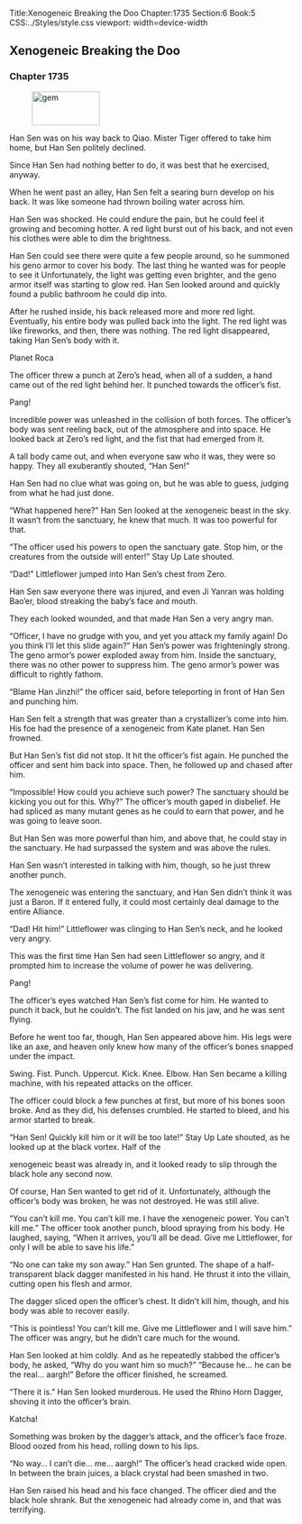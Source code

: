 Title:Xenogeneic Breaking the Doo 
Chapter:1735 
Section:6 
Book:5 
CSS:../Styles/style.css 
viewport: width=device-width
  
## Xenogeneic Breaking the Doo
### Chapter 1735 
<figure>
	<img src="../Images/gem.gif" alt="gem" id="gem" width="120" height="60" />
</figure>
  

  
  Han Sen was on his way back to Qiao. Mister Tiger offered to take him home, but Han Sen politely declined.

Since Han Sen had nothing better to do, it was best that he exercised, anyway.

When he went past an alley, Han Sen felt a searing burn develop on his back. It was like someone had thrown boiling water across him.

Han Sen was shocked. He could endure the pain, but he could feel it growing and becoming hotter. A red light burst out of his back, and not even his clothes were able to dim the brightness.

Han Sen could see there were quite a few people around, so he summoned his geno armor to cover his body. The last thing he wanted was for people to see it Unfortunately, the light was getting even brighter, and the geno armor itself was starting to glow red. Han Sen looked around and quickly found a public bathroom he could dip into.

After he rushed inside, his back released more and more red light. Eventually, his entire body was pulled back into the light. The red light was like fireworks, and then, there was nothing. The red light disappeared, taking Han Sen’s body with it.

Planet Roca

The officer threw a punch at Zero’s head, when all of a sudden, a hand came out of the red light behind her. It punched towards the officer’s fist.

Pang!

Incredible power was unleashed in the collision of both forces. The officer’s body was sent reeling back, out of the atmosphere and into space. He looked back at Zero’s red light, and the fist that had emerged from it.

A tall body came out, and when everyone saw who it was, they were so happy. They all exuberantly shouted, “Han Sen!”

Han Sen had no clue what was going on, but he was able to guess, judging from what he had just done.

“What happened here?” Han Sen looked at the xenogeneic beast in the sky. It wasn’t from the sanctuary, he knew that much. It was too powerful for that.

“The officer used his powers to open the sanctuary gate. Stop him, or the creatures from the outside will enter!” Stay Up Late shouted.

“Dad!” Littleflower jumped into Han Sen’s chest from Zero.

Han Sen saw everyone there was injured, and even Ji Yanran was holding Bao’er, blood streaking the baby’s face and mouth.

They each looked wounded, and that made Han Sen a very angry man.

“Officer, I have no grudge with you, and yet you attack my family again! Do you think I’ll let this slide again?” Han Sen’s power was frighteningly strong. The geno armor’s power exploded away from him. Inside the sanctuary, there was no other power to suppress him. The geno armor’s power was difficult to rightly fathom.

“Blame Han Jinzhi!” the officer said, before teleporting in front of Han Sen and punching him.

Han Sen felt a strength that was greater than a crystallizer’s come into him. His foe had the presence of a xenogeneic from Kate planet. Han Sen frowned.

But Han Sen’s fist did not stop. It hit the officer’s fist again. He punched the officer and sent him back into space. Then, he followed up and chased after him.

“Impossible! How could you achieve such power? The sanctuary should be kicking you out for this. Why?” The officer’s mouth gaped in disbelief. He had spliced as many mutant genes as he could to earn that power, and he was going to leave soon.

But Han Sen was more powerful than him, and above that, he could stay in the sanctuary. He had surpassed the system and was above the rules.

Han Sen wasn’t interested in talking with him, though, so he just threw another punch.

The xenogeneic was entering the sanctuary, and Han Sen didn’t think it was just a Baron. If it entered fully, it could most certainly deal damage to the entire Alliance.

“Dad! Hit him!” Littleflower was clinging to Han Sen’s neck, and he looked very angry.

This was the first time Han Sen had seen Littleflower so angry, and it prompted him to increase the volume of power he was delivering.

Pang!

The officer’s eyes watched Han Sen’s fist come for him. He wanted to punch it back, but he couldn’t. The fist landed on his jaw, and he was sent flying.

Before he went too far, though, Han Sen appeared above him. His legs were like an axe, and heaven only knew how many of the officer’s bones snapped under the impact.

Swing. Fist. Punch. Uppercut. Kick. Knee. Elbow. Han Sen became a killing machine, with his repeated attacks on the officer.

The officer could block a few punches at first, but more of his bones soon broke. And as they did, his defenses crumbled. He started to bleed, and his armor started to break.

“Han Sen! Quickly kill him or it will be too late!” Stay Up Late shouted, as he looked up at the black vortex. Half of the

xenogeneic beast was already in, and it looked ready to slip through the black hole any second now.

Of course, Han Sen wanted to get rid of it. Unfortunately, although the officer’s body was broken, he was not destroyed. He was still alive.

“You can’t kill me. You can’t kill me. I have the xenogeneic power. You can’t kill me.” The officer took another punch, blood spraying from his body. He laughed, saying, “When it arrives, you’ll all be dead. Give me Littleflower, for only I will be able to save his life.”

“No one can take my son away.” Han Sen grunted. The shape of a half-transparent black dagger manifested in his hand. He thrust it into the villain, cutting open his flesh and armor.

The dagger sliced open the officer’s chest. It didn’t kill him, though, and his body was able to recover easily.

“This is pointless! You can’t kill me. Give me Littleflower and I will save him.” The officer was angry, but he didn’t care much for the wound.

Han Sen looked at him coldly. And as he repeatedly stabbed the officer’s body, he asked, “Why do you want him so much?” “Because he… he can be the real… aargh!” Before the officer finished, he screamed.

“There it is.” Han Sen looked murderous. He used the Rhino Horn Dagger, shoving it into the officer’s brain.

Katcha!

Something was broken by the dagger’s attack, and the officer’s face froze. Blood oozed from his head, rolling down to his lips.

“No way… I can’t die… me… aargh!” The officer’s head cracked wide open. In between the brain juices, a black crystal had been smashed in two.

Han Sen raised his head and his face changed. The officer died and the black hole shrank. But the xenogeneic had already come in, and that was terrifying.
